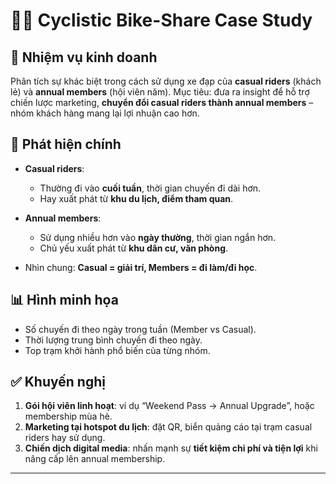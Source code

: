 # 🚴‍♂️ Cyclistic Bike-Share Case Study

## 🎯 Nhiệm vụ kinh doanh

Phân tích sự khác biệt trong cách sử dụng xe đạp của **casual riders** (khách lẻ) và **annual members** (hội viên năm).
Mục tiêu: đưa ra insight để hỗ trợ chiến lược marketing, **chuyển đổi casual riders thành annual members** – nhóm khách hàng mang lại lợi nhuận cao hơn.

## 🔑 Phát hiện chính

* **Casual riders**:

  * Thường đi vào **cuối tuần**, thời gian chuyến đi dài hơn.
  * Hay xuất phát từ **khu du lịch, điểm tham quan**.
* **Annual members**:

  * Sử dụng nhiều hơn vào **ngày thường**, thời gian ngắn hơn.
  * Chủ yếu xuất phát từ **khu dân cư, văn phòng**.
* Nhìn chung: **Casual = giải trí, Members = đi làm/đi học**.

## 📊 Hình minh họa

* Số chuyến đi theo ngày trong tuần (Member vs Casual).
* Thời lượng trung bình chuyến đi theo ngày.
* Top trạm khởi hành phổ biến của từng nhóm.

## ✅ Khuyến nghị

1. **Gói hội viên linh hoạt**: ví dụ “Weekend Pass → Annual Upgrade”, hoặc membership mùa hè.
2. **Marketing tại hotspot du lịch**: đặt QR, biển quảng cáo tại trạm casual riders hay sử dụng.
3. **Chiến dịch digital media**: nhấn mạnh sự **tiết kiệm chi phí và tiện lợi** khi nâng cấp lên annual membership.

---

